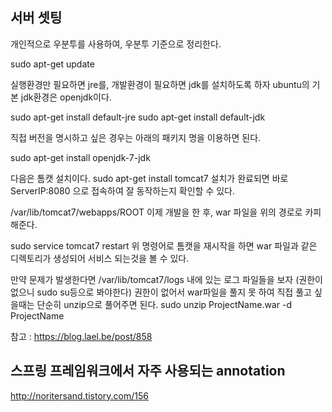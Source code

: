 ## 서버 셋팅
개인적으로 우분투를 사용하여, 우분투 기준으로 정리한다.

sudo apt-get update

실행환경만 필요하면 jre를, 개발환경이 필요하면 jdk를 설치하도록 하자
ubuntu의 기본 jdk환경은 openjdk이다.

sudo apt-get install default-jre
sudo apt-get install default-jdk

직접 버전을 명시하고 싶은 경우는 아래의 패키지 명을 이용하면 된다.

sudo apt-get install openjdk-7-jdk

다음은 톰캣 설치이다.
sudo apt-get install tomcat7
설치가 완료되면 바로 ServerIP:8080 으로 접속하여 잘 동작하는지 확인할 수 있다.

/var/lib/tomcat7/webapps/ROOT
이제 개발을 한 후, war 파일을 위의 경로로 카피해준다.

sudo service tomcat7 restart
위 명령어로 톰캣을 재시작을 하면 war 파일과 같은 디렉토리가 생성되어 서비스 되는것을 볼 수 있다.

만약 문제가 발생한다면 /var/lib/tomcat7/logs 내에 있는 로그 파일들을 보자 (권한이 없으니 sudo su등으로 봐야한다)
권한이 없어서 war파일을 풀지 못 하여 직접 풀고 싶을때는 단순히 unzip으로 풀어주면 된다.
sudo unzip ProjectName.war -d ProjectName 


참고 : https://blog.lael.be/post/858


## 스프링 프레임워크에서 자주 사용되는 annotation
http://noritersand.tistory.com/156
